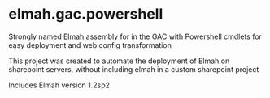 elmah.gac.powershell
====================

Strongly named [Elmah](http://code.google.com/p/elmah/) assembly for in the GAC with Powershell cmdlets for easy deployment and web.config transformation

This project was created to automate the deployment of Elmah on sharepoint servers, without including elmah in a custom sharepoint project

Includes Elmah version 1.2sp2 

